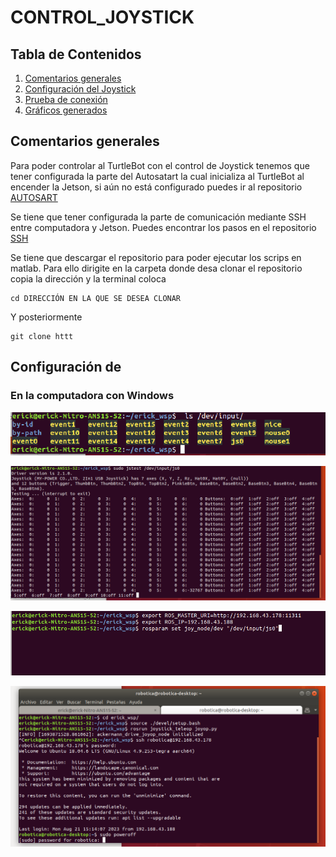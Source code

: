 # CONTROL_JOYSTICK






## Tabla de Contenidos

1. [Comentarios generales](#Comentarios-generales)
2. [Configuración del Joystick](#Configuración-del-Joystick)
3. [Prueba de conexión](#Prueba-de-conexión)
3. [Gráficos generados](#Gráficos-generados)


## Comentarios generales
Para poder controlar al TurtleBot con el control de Joystick tenemos que tener configurada la parte del Autosatart la cual inicializa al TurtleBot al encender la Jetson, si aún no está configurado puedes ir al repositorio [AUTOSART](https://github.com/ERICKLOCR/AUTOSART)

Se tiene que tener configurada la parte de comunicación mediante SSH entre computadora y Jetson. Puedes encontrar los pasos en el repositorio [SSH](https://github.com/ERICKLOCR/AUTOSART)

Se tiene que descargar el repositorio para poder ejecutar los scrips en matlab.
Para ello dirigite en la carpeta donde desa clonar el repositorio copia la dirección y la terminal coloca

```
cd DIRECCIÓN EN LA QUE SE DESEA CLONAR
```
Y posteriormente 

```
git clone httt
```



   
## Configuración de 


### En la computadora con Windows




<p align='center'>
    <img src=./IMÁGENES/j1.png alt="drawing" width="600"/>
</p>

<p align='center'>
    <img src=./IMÁGENES/j2.png alt="drawing" width="600"/>
</p>


<p align='center'>
    <img src=./IMÁGENES/j3.png alt="drawing" width="600"/>
</p>


<p align='center'>
    <img src=./IMÁGENES/j4.png alt="drawing" width="600"/>
</p>


